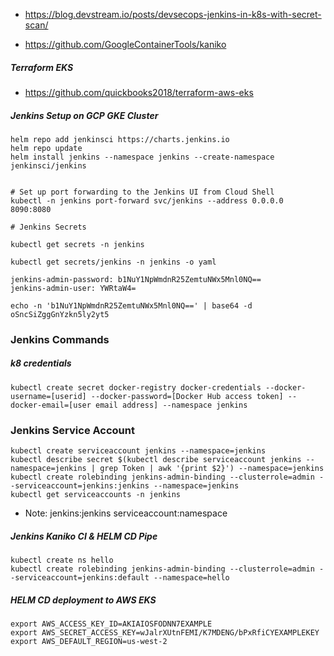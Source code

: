 

- https://blog.devstream.io/posts/devsecops-jenkins-in-k8s-with-secret-scan/

- https://github.com/GoogleContainerTools/kaniko



##### Terraform EKS
- https://github.com/quickbooks2018/terraform-aws-eks


##### Jenkins Setup on GCP GKE Cluster
```jenkins-gke
helm repo add jenkinsci https://charts.jenkins.io
helm repo update
helm install jenkins --namespace jenkins --create-namespace jenkinsci/jenkins


# Set up port forwarding to the Jenkins UI from Cloud Shell
kubectl -n jenkins port-forward svc/jenkins --address 0.0.0.0 8090:8080

# Jenkins Secrets

kubectl get secrets -n jenkins 

kubectl get secrets/jenkins -n jenkins -o yaml

jenkins-admin-password: b1NuY1NpWmdnR25ZemtuNWx5Mnl0NQ==
jenkins-admin-user: YWRtaW4=

echo -n 'b1NuY1NpWmdnR25ZemtuNWx5Mnl0NQ==' | base64 -d
oSncSiZggGnYzkn5ly2yt5
```



### Jenkins Commands

##### k8 credentials
```k8-secrets
kubectl create secret docker-registry docker-credentials --docker-username=[userid] --docker-password=[Docker Hub access token] --docker-email=[user email address] --namespace jenkins
```


### Jenkins Service Account
```k8-secrets
kubectl create serviceaccount jenkins --namespace=jenkins
kubectl describe secret $(kubectl describe serviceaccount jenkins --namespace=jenkins | grep Token | awk '{print $2}') --namespace=jenkins
kubectl create rolebinding jenkins-admin-binding --clusterrole=admin --serviceaccount=jenkins:jenkins --namespace=jenkins
kubectl get serviceaccounts -n jenkins
```
- Note: jenkins:jenkins serviceaccount:namespace


##### Jenkins Kaniko CI & HELM CD Pipe
```jenkins-pipe
kubectl create ns hello
kubectl create rolebinding jenkins-admin-binding --clusterrole=admin --serviceaccount=jenkins:default --namespace=hello
```


##### HELM CD deployment to AWS EKS
```
export AWS_ACCESS_KEY_ID=AKIAIOSFODNN7EXAMPLE
export AWS_SECRET_ACCESS_KEY=wJalrXUtnFEMI/K7MDENG/bPxRfiCYEXAMPLEKEY
export AWS_DEFAULT_REGION=us-west-2
```

